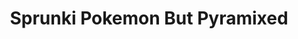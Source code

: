 ---
slug: sprunki-pokemon-but-pyramixed-2343
title: Sprunki Pokemon But Pyramixed
description: "Sprunki Pokemon But Pyramixed is an exciting online game. Play for free directly in your browser!"
icon: /images/popular_mods/Sprunki Pokemon But Pyramixed.png
url: https://wowtbc.net/sprunkin/pokemon-pyramixed/index.html
previewImage: /images/popular_mods/Sprunki Pokemon But Pyramixed.png
type: popular mods

# SEO配置
seo:
  title: "Sprunki Pokemon But Pyramixed - Play Free Online Game | Fun Browser Games"
  description: "Sprunki Pokemon But Pyramixed - Play this fun online game for free in your browser. No download required!"
  ogImage: "/images/popular_mods/Sprunki Pokemon But Pyramixed.png"
  keywords: "sprunki-pokemon-but-pyramixed-2343, online game, browser game, free game, popular mods game, play online"

videoUrls:
  - https://www.youtube.com/embed/example1
  - https://www.youtube.com/embed/example2

whyPlay:
  title: "Why Play Sprunki Pokemon But Pyramixed?"
  items:
    - "Immersive Gameplay: Sprunki Pokemon But Pyramixed offers an engaging and immersive gaming experience that will keep you entertained for hours"
    - "Challenging Levels: Test your skills with increasingly difficult challenges and obstacles"
    - "Beautiful Graphics: Enjoy stunning visuals and smooth animations that bring the game world to life"
    - "Regular Updates: New content and features are added regularly to keep the game fresh and exciting"
    - "Free to Play: Experience all the fun without spending a penny"
    - "Community Features: Connect with other players, share strategies, and compete for high scores"
    - "Cross-Platform: Play on any device with a web browser, no downloads required"

features:
  title: "Key Features of Sprunki Pokemon But Pyramixed"
  image: "/images/popular_mods/Sprunki Pokemon But Pyramixed.png"
  items:
    - "Intuitive Controls: Easy to learn controls make Sprunki Pokemon But Pyramixed accessible for players of all skill levels"
    - "Multiple Game Modes: Enjoy various gameplay options that provide different challenges and experiences"
    - "Character Customization: Personalize your gaming experience with unique characters and items"
    - "Achievement System: Complete special tasks to earn rewards and recognition"
    - "Leaderboards: Compete with players worldwide and see who can achieve the highest scores"

characteristics:
  title: "Game Characteristics"
  image: "/images/popular_mods/Sprunki Pokemon But Pyramixed.png"
  items:
    - "Genre: Popular mods game with elements of strategy and skill"
    - "Difficulty: Suitable for both casual gamers and those seeking a challenge"
    - "Play Time: Quick sessions or extended gameplay, depending on your preference"
    - "Art Style: Vibrant and engaging visuals that enhance the gaming experience"
    - "Sound Design: Immersive audio that complements the gameplay perfectly"

info: "Sprunki Pokemon But Pyramixed is an exciting online game that offers players a unique and engaging gaming experience. With its intuitive controls, stunning visuals, and challenging gameplay, Sprunki Pokemon But Pyramixed provides hours of entertainment for players of all ages and skill levels. Whether you're looking for a quick gaming session during a break or an extended play session, Sprunki Pokemon But Pyramixed delivers an immersive experience that will keep you coming back for more. The game features multiple levels of increasing difficulty, ensuring that players are constantly challenged as they progress. With regular updates adding new content and features, Sprunki Pokemon But Pyramixed remains fresh and exciting, providing endless entertainment options for its growing community of players."

howToPlayIntro: "Welcome to Sprunki Pokemon But Pyramixed! This guide will walk you through the basics and help you master the game. Whether you're a beginner or looking to improve your skills, these tips and instructions will enhance your gaming experience."

howToPlaySteps:
  - title: "Getting Started"
    description: "Begin your Sprunki Pokemon But Pyramixed adventure by familiarizing yourself with the controls. Use your keyboard or mouse to navigate through the game interface. The tutorial will guide you through the basic mechanics and help you understand the objectives."
  - title: "Understanding the Objectives"
    description: "In Sprunki Pokemon But Pyramixed, your main goal is to progress through levels by completing specific objectives. Each level presents unique challenges that require different strategies and approaches."
  - title: "Mastering the Controls"
    description: "Practice using the controls to improve your precision and reaction time. Sprunki Pokemon But Pyramixed requires quick reflexes and strategic thinking to overcome obstacles and defeat opponents."
  - title: "Utilizing Power-ups"
    description: "Collect power-ups throughout the game to enhance your abilities and overcome difficult challenges. Each power-up offers unique advantages that can be crucial for success."
  - title: "Developing Strategies"
    description: "As you progress in Sprunki Pokemon But Pyramixed, develop effective strategies for different scenarios. Analyze patterns, anticipate challenges, and adapt your approach to maximize your performance."

faq:
  title: "Frequently Asked Questions about Sprunki Pokemon But Pyramixed"
  items:
    - question: "Is Sprunki Pokemon But Pyramixed free to play?"
      answer: "Yes, Sprunki Pokemon But Pyramixed is completely free to play directly in your web browser. No downloads or purchases are required to enjoy the full game experience."
    - question: "Can I play Sprunki Pokemon But Pyramixed on mobile devices?"
      answer: "Yes, Sprunki Pokemon But Pyramixed is optimized for both desktop and mobile play. You can enjoy the game on any device with a web browser and internet connection."
    - question: "Are there any in-game purchases?"
      answer: "While Sprunki Pokemon But Pyramixed is free to play, there may be optional in-game purchases available for cosmetic items or additional features that don't affect core gameplay."
    - question: "How often is Sprunki Pokemon But Pyramixed updated?"
      answer: "The developers regularly update Sprunki Pokemon But Pyramixed with new content, features, and improvements based on player feedback and game performance."
    - question: "Can I play Sprunki Pokemon But Pyramixed offline?"
      answer: "Currently, Sprunki Pokemon But Pyramixed requires an internet connection to play as it's a browser-based online game."
    - question: "Is Sprunki Pokemon But Pyramixed suitable for children?"
      answer: "Yes, Sprunki Pokemon But Pyramixed is designed to be family-friendly and suitable for players of all ages."
    - question: "How do I report bugs or issues?"
      answer: "If you encounter any problems while playing Sprunki Pokemon But Pyramixed, you can report them through the game's support page or contact the developers directly through their website."
    - question: "Still Have Questions?"
      answer: "If you have additional questions about Sprunki Pokemon But Pyramixed that aren't covered in this FAQ, please visit our support center or contact our customer service team for assistance."
---